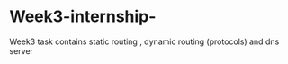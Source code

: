 # Week3-internship-
Week3 task contains static routing , dynamic routing (protocols) and dns server 

